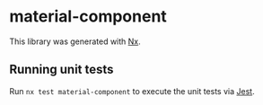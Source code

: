 # material-component

This library was generated with [Nx](https://nx.dev).

## Running unit tests

Run `nx test material-component` to execute the unit tests via [Jest](https://jestjs.io).
